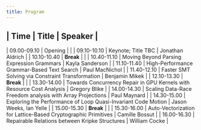 ```yaml
--- 
title: Program
---
```



| Time        | Title                                                                 | Speaker                |
----------------------------------------------------------------------------------------------------------------
| 09.00-09.10 | Opening                                                               |                        |
| 09.10-10.10 | Keynote; Title TBC                                                    | Jonathan Aldrich       |
| 10.10-10.40 | __Break__                                                             |                        |
| 10.40-11.10 | Moving Beyond Parsing Expression Grammars                             | Kayla Sanderson        |
| 11.10-11.40 | High-Performance Grammar-Based Text Search                            | Paul MacNichol         |
| 11.40-12.10 | Faster SMT Solving via Constraint Transformation                      | Benjamin Mikek         |
| 12.10-13.30 | __Break__                                                             |                        |
| 13.30-14.00 | Towards Concurrency Repair in GPU Kernels with Resource Cost Analysis | Gregory Blike          |
| 14.00-14.30 | Scaling Data-Race Freedom analysis with Array Projections             | Paul Maynard           |
| 14.30-15.00 | Exploring the Performance of Loop Quasi-Invariant Code Motion         | Jason Weeks, Ian Yelle |
| 15.00-15.30 | __Break__                                                             |                        |
| 15.30-16.00 | Auto-Vectorization for Lattice-Based Cryptographic Primitives         | Camille Bossut         |
| 16.00-16.30 | Repairable Relations between Kripke Structures                        | William Cocke          |










